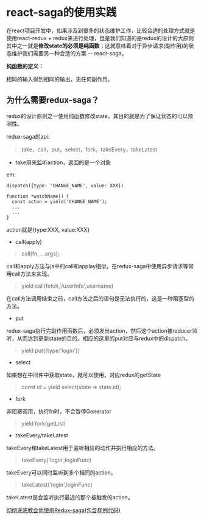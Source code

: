 # react-saga的使用实践

在react项目开发中，如果涉及到很多的状态维护工作，比较合适的处理方式就是使用react-redux + redux来进行处理，但是我们知道的是redux的设计的大原则其中之一就是**修改state的必须是纯函数**；这就意味着对于异步请求(副作用)的状态维护我们需要另一种合适的方案 -- react-saga。

**纯函数的定义：**

相同的输入得到相同的输出，无任何副作用。

## 为什么需要redux-saga？

redux的设计原则之一使用纯函数修改state，其目的就是为了保证状态的可以预测性。

redux-saga的api: 
> take，call，put，select，fork，takeEvery，takeLatest

- take用来监听action，返回的是一个对象

em:
```
dispatch({type: 'CHANGE_NAME', value: XXX})

function *watchName() {
  const acton = yield('CHANGE_NAME');
  ...
  ...
}
```
action就是{type:XXX, value:XXX}

- call(apply)
> call(fn, ...args);

call和apply方法与js中的call和applay相似，在redux-saga中使用异步请求等常用call方法来实现。

> yield call(fetch,'/userInfo',username)

在call方法调用结束之前，call方法之后的语句是无法执行的，这是一种阻塞型的方法。

- put 

redux-saga执行完副作用函数后，必须发出action，然后这个action被reducer监听，从而达到更新state的目的。相应的这里的put对应与redux中的dispatch。

>  yield put({type:'login'})

- select

如果想在中间件中获取state，就可以使用，对应redux的getState

> const id = yield select(state => state.id);

- fork

非阻塞调用，执行fn时，不会暂停Generator

> yield fork(getList)

- takeEvery/takeLatest

takeEvery和takeLatest用于监听相应的动作并执行相应的方法。

> takeEvery('login',loginFunc)

takeEvery可以同时监听到多个相同的action。

> takeLatest('login',loginFunc)

takeLatest是会监听执行最近的那个被触发的action。








[彻彻底底教会你使用Redux-saga(包含样例代码)](<https://segmentfault.com/a/1190000015583055#item-5>)






